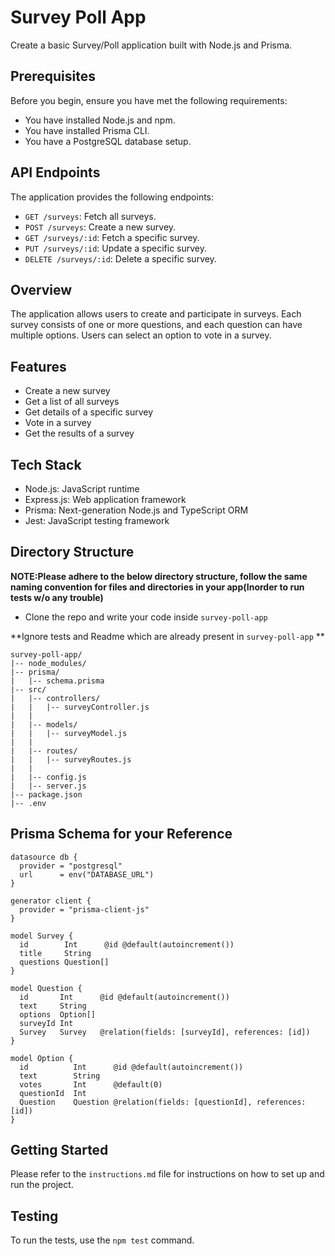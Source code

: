 # Survey Poll App

Create a basic Survey/Poll application built with Node.js and Prisma.

## Prerequisites

Before you begin, ensure you have met the following requirements:

- You have installed Node.js and npm.
- You have installed Prisma CLI.
- You have a PostgreSQL database setup.
 

## API Endpoints

The application provides the following endpoints:

- `GET /surveys`: Fetch all surveys.
- `POST /surveys`: Create a new survey.
- `GET /surveys/:id`: Fetch a specific survey.
- `PUT /surveys/:id`: Update a specific survey.
- `DELETE /surveys/:id`: Delete a specific survey.
  


## Overview

The application allows users to create and participate in surveys. Each survey consists of one or more questions, and each question can have multiple options. Users can select an option to vote in a survey.

## Features

- Create a new survey
- Get a list of all surveys
- Get details of a specific survey
- Vote in a survey
- Get the results of a survey

## Tech Stack

- Node.js: JavaScript runtime
- Express.js: Web application framework
- Prisma: Next-generation Node.js and TypeScript ORM
- Jest: JavaScript testing framework

## Directory Structure

**NOTE:Please adhere to the below directory structure, follow the same naming convention for files and directories in your app(Inorder to run tests w/o any trouble)**

- Clone the repo and write your code inside `survey-poll-app`

**Ignore tests and Readme which are already present in `survey-poll-app` **

```
survey-poll-app/
|-- node_modules/
|-- prisma/
|   |-- schema.prisma
|-- src/
|   |-- controllers/
|   |   |-- surveyController.js
|   |
|   |-- models/
|   |   |-- surveyModel.js
|   |
|   |-- routes/
|   |   |-- surveyRoutes.js
|   |
|   |-- config.js
|   |-- server.js
|-- package.json
|-- .env
```

## Prisma Schema for your Reference

```
datasource db {
  provider = "postgresql"
  url      = env("DATABASE_URL")
}

generator client {
  provider = "prisma-client-js"
}

model Survey {
  id        Int      @id @default(autoincrement())
  title     String
  questions Question[]
}

model Question {
  id       Int      @id @default(autoincrement())
  text     String
  options  Option[]
  surveyId Int
  Survey   Survey   @relation(fields: [surveyId], references: [id])
}

model Option {
  id          Int      @id @default(autoincrement())
  text        String
  votes       Int      @default(0)
  questionId  Int
  Question    Question @relation(fields: [questionId], references: [id])
}

```

## Getting Started

Please refer to the `instructions.md` file for instructions on how to set up and run the project.

## Testing

To run the tests, use the `npm test` command.



